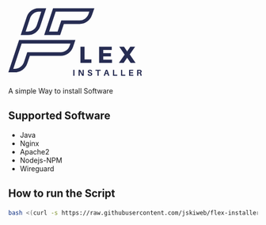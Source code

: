 
![Logo](https://raw.githubusercontent.com/jskiweb/flex-installer/main/readme-data/logo-flex.png)




A simple Way to install Software

## Supported Software

- Java
- Nginx
- Apache2
- Nodejs-NPM
- Wireguard


## How to run the Script
```bash
bash <(curl -s https://raw.githubusercontent.com/jskiweb/flex-installer/main/main.sh)
```